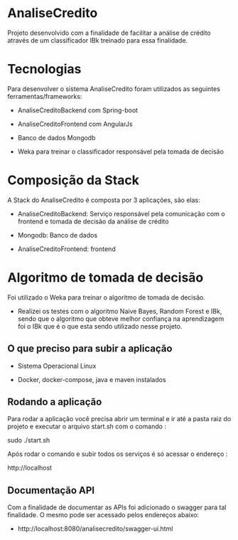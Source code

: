 AnaliseCredito
=====

Projeto desenvolvido com a finalidade de facilitar a análise de crédito através de um classificador IBk treinado para essa finalidade.

# Tecnologias

Para desenvolver o sistema AnaliseCredito foram utilizados as seguintes ferramentas/frameworks:

- AnaliseCreditoBackend com Spring-boot

- AnaliseCreditoFrontend com AngularJs

- Banco de dados Mongodb

- Weka para treinar o classificador responsável pela tomada de decisão

# Composição da Stack

A Stack do AnaliseCredito é composta por 3 aplicações, são elas:

- AnaliseCreditoBackend: Serviço responsável pela comunicação com o frontend e tomada de decisão da análise de crédito

- Mongodb: Banco de dados

- AnaliseCreditoFrontend: frontend

# Algoritmo de tomada de decisão

Foi utilizado o Weka para treinar o algoritmo de tomada de decisão. 

- Realizei os testes com o algoritmo Naive Bayes, Random Forest e IBk, sendo que o algoritmo que obteve melhor confiança na aprendizagem foi o IBk que é o que esta sendo utilizado nesse projeto.



## O que preciso para subir a aplicação

- Sistema Operacional Linux

- Docker, docker-compose, java e maven instalados

  
## Rodando a aplicação

Para rodar a aplicação você precisa abrir um terminal e ir até a pasta raiz do projeto e executar o arquivo start.sh com o comando :

sudo ./start.sh

Após rodar o comando e subir todos os serviços é só acessar o endereço :

http://localhost

## Documentação API
Com a finalidade de documentar as APIs foi adicionado o swagger para tal finalidade. O mesmo pode ser acessado pelos endereços abaixo:

- http://localhost:8080/analisecredito/swagger-ui.html
